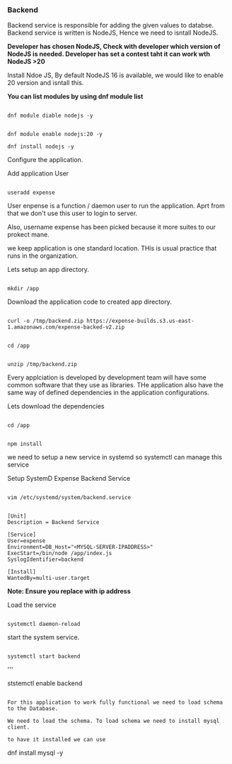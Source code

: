 ### Backend
Backend service is responsible for adding the given values to databse. Backend service is written is NodeJS, Hence we need to isntall NodeJS.

**Developer has chosen NodeJS, Check with developer which version of NodeJS is needed. Developer has set a contest taht it can work wth NodeJS  >20**

Install Ndoe JS, By default NodeJS 16 is available, we would like to enable 20 version and isntall this.

**You can list modules by using dnf module list**

```

dnf module diable nodejs -y
```
```

dnf module enable nodejs:20 -y
```

```
dnf install nodejs -y
```

Configure the application.

Add application User
```

useradd expense
```

User enpense is a function / daemon user to run the application. Aprt from that we don't use this user to login to server.

Also, username expense has been picked because it more suites to our prokect mane.

we keep application is one standard location. THis is usual practice that runs in the organization.

Lets setup an app directory.

```

mkdir /app
```

Download the application code to created app directory.

```

curl -o /tmp/backend.zip https://expense-builds.s3.us-east-1.amazonaws.com/expense-backed-v2.zip
```

```

cd /app
```

```

unzip /tmp/backend.zip
```

Every applciation is developed by development team will have some common software that they use as libraries. THe application also have the same way of defined dependencies in the application configurations.

Lets download the dependencies

```

cd /app
```

```

npm install
```

we need to setup a new service in systemd so systemctl can manage this service

Setup SystemD Expense Backend Service

```

vim /etc/systemd/system/backend.service
```

```

[Unit]
Description = Backend Service

[Service]
User=expense
Environment=DB_Host="<MYSQL-SERVER-IPADDRESS>"
ExecStart=/bin/node /app/index.js
SyslogIdentifier=backend

[Install]
WantedBy=multi-user.target
```

**Note: Ensure you replace <MYSQL-server-IPADDRESS> with ip address**

Load the service 

```

systemctl daemon-reload
```

start the system service.
```

systemctl start backend
```

'''

ststemctl enable backend
```

For this application to work fully functional we need to load schema to the Database.

We need to load the schema. To load schema we need to install mysql client.

to have it installed we can use

```

dnf install mysql -y
```



